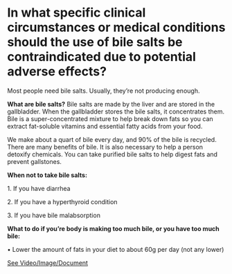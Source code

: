 # In what specific clinical circumstances or medical conditions should the use of bile salts be contraindicated due to potential adverse effects?

Most people need bile salts. Usually, they’re not producing enough. 

**What are bile salts?** Bile salts are made by the liver and are stored in the gallbladder. When the gallbladder stores the bile salts, it concentrates them. Bile is a super-concentrated mixture to help break down fats so you can extract fat-soluble vitamins and essential fatty acids from your food.

We make about a quart of bile every day, and 90% of the bile is recycled. There are many benefits of bile. It is also necessary to help a person detoxify chemicals. You can take purified bile salts to help digest fats and prevent gallstones. 

**When not to take bile salts:**

1\. If you have diarrhea 

2\. If you have a hyperthyroid condition

3\. If you have bile malabsorption 

**What to do if you’re body is making too much bile, or you have too much bile:**

• Lower the amount of fats in your diet to about 60g per day (not any lower)

 [See Video/Image/Document](https://hls-player.drberg.com/asset?path=migrated-assets/never-take-bile-salts-with-these-3-conditions)